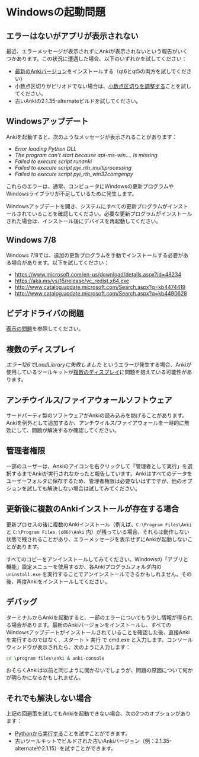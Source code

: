 # Windowsの起動問題

<!-- toc -->

## エラーはないがアプリが表示されない

最近、エラーメッセージが表示されずにAnkiが表示されないという報告がいくつかあります。この状況に遭遇した場合、以下のいずれかを試してください：

- [最新のAnkiバージョン](https://apps.ankiweb.net/)をインストールする（qt6とqt5の両方を試してください）
- 小数点区切りがピリオドでない場合は、[小数点区切りを調整する](https://forums.ankiweb.net/t/windows-update-broke-anki/1822/75)ことを試してください。
- 古いAnkiの2.1.35-alternateビルドを試してください。

## Windowsアップデート

Ankiを起動すると、次のようなメッセージが表示されることがあります：

- _Error loading Python DLL_
- _The program can't start because api-ms-win.... is missing_
- _Failed to execute script runanki_
- _Failed to execute script pyi_rth_multiprocessing_
- _Failed to execute script pyi_rth_win32comgenpy_

これらのエラーは、通常、コンピュータにWindowsの更新プログラムやWindowsライブラリが不足しているために発生します。

Windowsアップデートを開き、システムにすべての更新プログラムがインストールされていることを確認してください。必要な更新プログラムがインストールされた場合は、インストール後にデバイスを再起動してください。

## Windows 7/8

Windows 7/8では、追加の更新プログラムを手動でインストールする必要がある場合があります。以下を試してください：

- <https://www.microsoft.com/en-us/download/details.aspx?id=48234>
- <https://aka.ms/vs/15/release/vc_redist.x64.exe>
- <http://www.catalog.update.microsoft.com/Search.aspx?q=kb4474419>
- <http://www.catalog.update.microsoft.com/Search.aspx?q=kb4490628>

## ビデオドライバの問題

[表示の問題](./display-issues.md)を参照してください。

## 複数のディスプレイ

_エラー126でLoadLibraryに失敗しました_ というエラーが発生する場合、Ankiが使用しているツールキットが[複数のディスプレイ](https://forums.ankiweb.net/t/error-126-on-open-anki-desktop/13967)に問題を抱えている可能性があります。

## アンチウイルス/ファイアウォールソフトウェア

サードパーティ製のソフトウェアがAnkiの読み込みを妨げることがあります。Ankiを例外として追加するか、アンチウイルス/ファイアウォールを一時的に無効にして、問題が解決するか確認してください。

## 管理者権限

一部のユーザーは、Ankiのアイコンを右クリックして「管理者として実行」を選択するまでAnkiが実行されなかったと報告しています。Ankiはすべてのデータをユーザーフォルダに保存するため、管理者権限は必要ないはずですが、他のオプションを試しても解決しない場合は試してみてください。

## 更新後に複数のAnkiインストールが存在する場合

更新プロセスの後に複数のAnkiインストール（例えば、`C:\Program Files\Anki` と `C:\Program Files (x86)\Anki` 内）が残っている場合、それらは動作しない状態で残されることがあり、エラーメッセージを表示せずにAnkiが起動しないことがあります。

すべてのコピーをアンインストールしてみてください。Windowsの「アプリと機能」設定メニューを使用するか、各Ankiプログラムフォルダ内の `uninstall.exe` を実行することでアンインストールできるかもしれません。その後、再度Ankiをインストールしてください。

## デバッグ

ターミナルからAnkiを起動すると、一部のエラーについてもう少し情報が得られる場合があります。最新のAnkiバージョンをインストールし、すべてのWindowsアップデートがインストールされていることを確認した後、直接Ankiを実行するのではなく、スタート > 実行 で cmd.exe と入力します。コンソールウィンドウが表示されたら、次のように入力します：

```bat
cd \program files\anki & anki-console
```

おそらくAnkiは以前と同じように開かないでしょうが、問題の原因について何かが明らかになるかもしれません。

## それでも解決しない場合

上記の回避策を試してもAnkiを起動できない場合、次の2つのオプションがあります：

- [Pythonから実行する](https://faqs.ankiweb.net/running-from-python.html)ことを試すことができます。
- 古いツールキットでビルドされた古いAnkiバージョン（例：2.1.35-alternateや2.1.15）を試すことができます。
